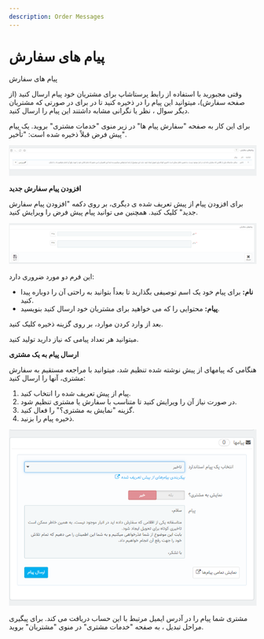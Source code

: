 ```yaml
---
description: Order Messages
---
```


# پیام های سفارش

پیام های سفارش

وقتی مجبورید با استفاده از رابط پرستاشاپ برای مشتریان خود پیام ارسال کنید (از صفحه سفارش)، میتوانید این پیام را در ذخیره کنید تا در برای در صورتی که مشتریان دیگر سوال ، نظر یا نگرانی مشابه داشتند این پیام را ارسال کنید.

برای این کار به صفحه "سفارش پیام ها" در زیر منوی "خدمات مشتری" بروید. یک پیام پیش فرض قبلاً ذخیره شده است: "تأخیر".

![](<../../../../.gitbook/assets/0 (24).png>)

**افزودن پیام سفارش جدید**

برای افزودن پیام از پیش تعریف شده ی دیگری، بر روی دکمه "افزودن پیام سفارش جدید" کلیک کنید. همچنین می توانید پیام پیش فرض را ویرایش کنید.

![](<../../../../.gitbook/assets/1 (19).png>)

این فرم دو مورد ضروری دارد:

* **نام:** برای پیام خود یک اسم توصیفی بگذارید تا بعداً بتوانید به راحتی آن را دوباره پیدا کنید.
* **پیام:** محتوایی را که می خواهید برای مشتریان خود ارسال کنید بنویسید.

بعد از وارد کردن موارد، بر روی گزینه ذخیره کلیک کنید.

میتوانید هر تعداد پیامی که نیاز دارید تولید کنید.

**ارسال پیام به یک مشتری**

هنگامی که پیامهای از پیش نوشته شده تنظیم شد، میتوانید با مراجعه مستقیم به سفارش مشتری، آنها را ارسال کنید:

1. پیام از پیش تعریف شده را انتخاب کنید.
2. در صورت نیاز آن را ویرایش کنید تا متناسب با سفارش یا مشتری تنظیم شود.
3. گزینه "نمایش به مشتری؟" را فعال کنید.
4. ذخیره پیام را بزنید.

![](<../../../../.gitbook/assets/2 (11).png>)

مشتری شما پیام را در آدرس ایمیل مرتبط با این حساب دریافت می کند. برای پیگیری مراحل تبدیل ، به صفحه "خدمات مشتری" در منوی "مشتریان" بروید.
